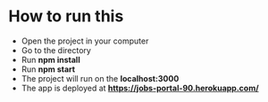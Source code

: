 # How to run this

* Open the project in your computer
* Go to the directory
* Run **npm install**
* Run **npm start**
* The project will run on the **localhost:3000**
* The app is deployed at **https://jobs-portal-90.herokuapp.com/**